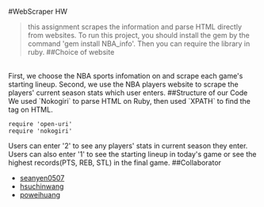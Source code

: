 #WebScraper HW
>this assignment scrapes the information and parse HTML directly from websites.
To run this project, you should install the gem by the command 'gem install NBA_info'. Then you can require the library in ruby.
##Choice of website
</br>
First, we choose the NBA sports infomation on <http://scores.espn.go.com/nba/scoreboard> and scrape each game's starting lineup.
Second, we use the NBA players website <http://origin.nba.com/players/> to scrape the players' current season stats which user enters.
##Structure of our Code
</br>
We used `Nokogiri` to parse HTML on Ruby, then used `XPATH` to find the tag on HTML.

	require 'open-uri'
	require 'nokogiri'
Users can enter '2' to see any players' stats in current season they enter.
</br>
Users can also enter '1' to see the starting lineup in today's game or see the highest records(PTS, REB, STL) in the final game.
##Collaborator
* [seanyen0507](https://github.com/seanyen0507)
* [hsuchinwang](https://github.com/hsuchinwang)
* [poweihuang](https://github.com/poweihuang)
